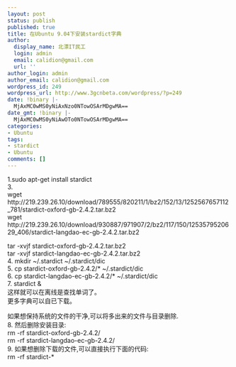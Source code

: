 ```yaml
---
layout: post
status: publish
published: true
title: 在Ubuntu 9.04下安装stardict字典
author:
  display_name: 北漂IT民工
  login: admin
  email: calidion@gmail.com
  url: ''
author_login: admin
author_email: calidion@gmail.com
wordpress_id: 249
wordpress_url: http://www.3gcnbeta.com/wordpress/?p=249
date: !binary |-
  MjAxMC0wMS0yNiAxNzo0NTowOSArMDgwMA==
date_gmt: !binary |-
  MjAxMC0wMS0yNiAwOTo0NTowOSArMDgwMA==
categories:
- Ubuntu
tags:
- stardict
- Ubuntu
comments: []
---
```

<p>1.sudo apt-get install stardict<br />
3.<br />
wget http:&#47;&#47;219.239.26.10&#47;download&#47;789555&#47;820211&#47;1&#47;bz2&#47;152&#47;13&#47;1252567657112_781&#47;stardict-oxford-gb-2.4.2.tar.bz2<br />
wget http:&#47;&#47;219.239.26.10&#47;download&#47;930887&#47;971907&#47;2&#47;bz2&#47;117&#47;150&#47;1253579520629_406&#47;stardict-langdao-ec-gb-2.4.2.tar.bz2</p>
<p>tar -xvjf stardict-oxford-gb-2.4.2.tar.bz2<br />
tar -xvjf stardict-langdao-ec-gb-2.4.2.tar.bz2<br />
4. mkdir ~&#47;.stardict ~&#47;.stardict&#47;dic<br />
5. cp stardict-oxford-gb-2.4.2&#47;* ~&#47;.stardict&#47;dic<br />
6. cp stardict-langdao-ec-gb-2.4.2&#47;* ~&#47;.stardict&#47;dic<br />
7. stardict &<br />
这样就可以在离线是查找单词了。<br />
更多字典可以自已下载。</p>
<p>如果想保持系统的文件的干净,可以将多出来的文件与目录删除.<br />
8. 然后删除安装目录:<br />
 rm -rf stardict-oxford-gb-2.4.2&#47;<br />
 rm -rf stardict-langdao-ec-gb-2.4.2&#47;<br />
9. 如果想删除下载的文件,可以直接执行下面的代码:<br />
 rm -rf stardict-*</p>
